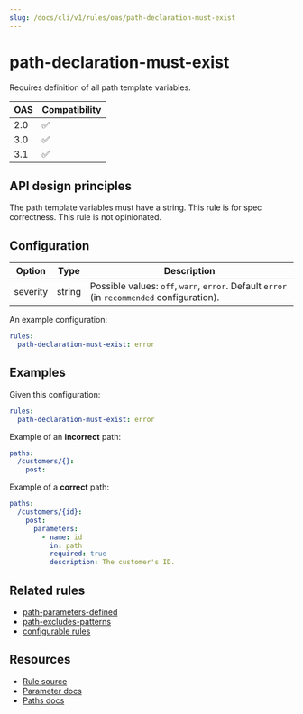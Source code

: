 ```yaml
---
slug: /docs/cli/v1/rules/oas/path-declaration-must-exist
---
```


# path-declaration-must-exist

Requires definition of all path template variables.

| OAS | Compatibility |
| --- | ------------- |
| 2.0 | ✅            |
| 3.0 | ✅            |
| 3.1 | ✅            |

## API design principles

The path template variables must have a string.
This rule is for spec correctness.
This rule is not opinionated.

## Configuration

| Option   | Type   | Description                                                                                |
| -------- | ------ | ------------------------------------------------------------------------------------------ |
| severity | string | Possible values: `off`, `warn`, `error`. Default `error` (in `recommended` configuration). |

An example configuration:

```yaml
rules:
  path-declaration-must-exist: error
```

## Examples

Given this configuration:

```yaml
rules:
  path-declaration-must-exist: error
```

Example of an **incorrect** path:

```yaml
paths:
  /customers/{}:
    post:
```

Example of a **correct** path:

```yaml
paths:
  /customers/{id}:
    post:
      parameters:
        - name: id
          in: path
          required: true
          description: The customer's ID.
```

## Related rules

- [path-parameters-defined](./path-parameters-defined.md)
- [path-excludes-patterns](./path-excludes-patterns.md)
- [configurable rules](../configurable-rules.md)

## Resources

- [Rule source](https://github.com/Redocly/redocly-cli/blob/main/packages/core/src/rules/common/path-declaration-must-exist.ts)
- [Parameter docs](https://redocly.com/docs/openapi-visual-reference/parameter/)
- [Paths docs](https://redocly.com/docs/openapi-visual-reference/paths/)

